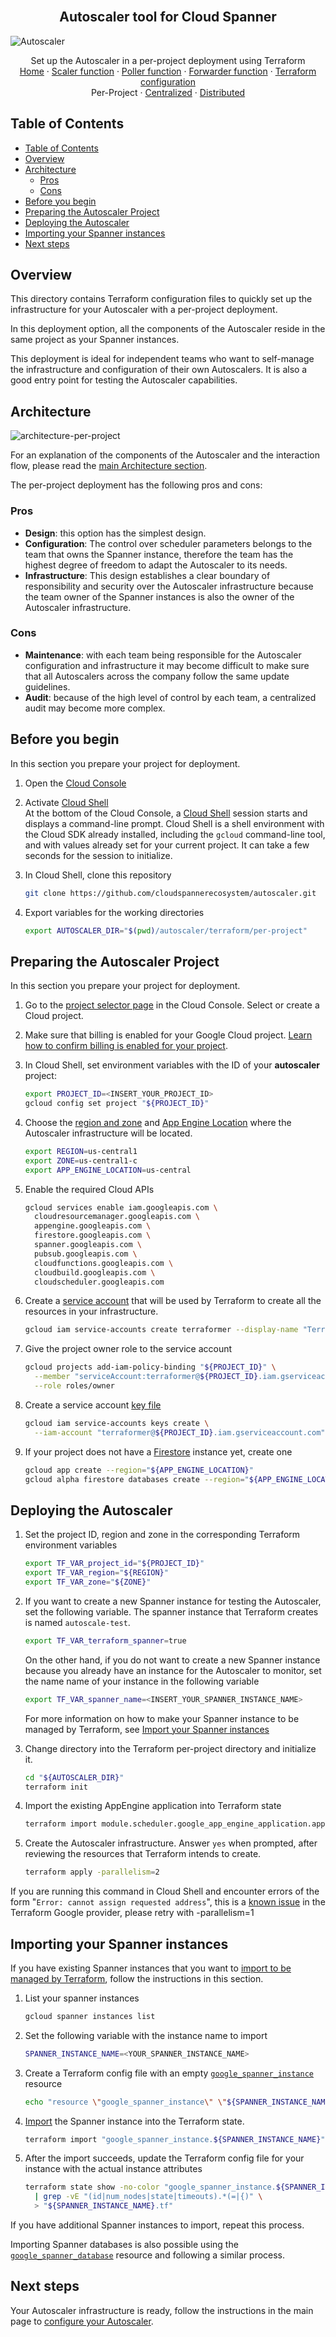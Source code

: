 <br />
<p align="center">
  <h2 align="center">Autoscaler tool for Cloud Spanner</h2>
  <img alt="Autoscaler" src="../../resources/BlogHeader_Database_3.max-2200x2200.jpg">

  <p align="center">
    <!-- In one sentence: what does the code in this directory do? -->
    Set up the Autoscaler in a per-project deployment using Terraform
    <br />
    <a href="../../README.md">Home</a>
    ·
    <a href="../../scaler/README.md">Scaler function</a>
    ·
    <a href="../../poller/README.md">Poller function</a>
    ·
    <a href="../../forwarder/README.md">Forwarder function</a>
    ·
    <a href="../README.md">Terraform configuration</a>
    <br />
      Per-Project
      ·
      <a href="../centralized/README.md">Centralized</a>
      ·
      <a href="../distributed/README.md">Distributed</a>
  </p>

</p>

## Table of Contents

*   [Table of Contents](#table-of-contents)
*   [Overview](#overview)
*   [Architecture](#architecture)
    *   [Pros](#pros)
    *   [Cons](#cons)
*   [Before you begin](#before-you-begin)
*   [Preparing the Autoscaler Project](#preparing-the-autoscaler-project)
*   [Deploying the Autoscaler](#deploying-the-autoscaler)
*   [Importing your Spanner instances](#importing-your-spanner-instances)
*   [Next steps](#next-steps)

## Overview

This directory contains Terraform configuration files to quickly set up the
infrastructure for your Autoscaler with a per-project deployment.

In this deployment option, all the components of the Autoscaler
reside in the same project as your Spanner instances.

This deployment is ideal for independent teams who want to self-manage the
infrastructure and configuration of their own Autoscalers. It is also a good
entry point for testing the Autoscaler capabilities.

## Architecture

![architecture-per-project](../../resources/architecture-per-project.png)

For an explanation of the components of the Autoscaler and the
interaction flow, please read the
[main Architecture section](../../README.md#architecture).

The per-project deployment has the following pros and cons:

### Pros

*   **Design**: this option has the simplest design.
*   **Configuration**: The control over scheduler parameters belongs to the team
    that owns the Spanner instance, therefore the team has the highest degree of
    freedom to adapt the Autoscaler to its needs.
*   **Infrastructure**: This design establishes a clear boundary of
    responsibility and security over the Autoscaler infrastructure because the
    team owner of the Spanner instances is also the owner of the Autoscaler
    infrastructure.

### Cons

*   **Maintenance**: with each team being responsible for the Autoscaler
    configuration and infrastructure it may become difficult to make sure that
    all Autoscalers across the company follow the same update guidelines.
*   **Audit**: because of the high level of control by each team, a centralized
    audit may become more complex.

## Before you begin

In this section you prepare your project for deployment.

1.  Open the [Cloud Console][cloud-console]
2.  Activate [Cloud Shell][cloud-shell] \
    At the bottom of the Cloud Console, a
    <a href='https://cloud.google.com/shell/docs/features'>Cloud Shell</a>
    session starts and displays a command-line prompt. Cloud Shell is a shell
    environment with the Cloud SDK already installed, including the
    <code>gcloud</code> command-line tool, and with values already set for your
    current project. It can take a few seconds for the session to initialize.

3.  In Cloud Shell, clone this repository

    ```sh
    git clone https://github.com/cloudspannerecosystem/autoscaler.git
    ```

4.  Export variables for the working directories

    ```sh
    export AUTOSCALER_DIR="$(pwd)/autoscaler/terraform/per-project"
    ```

## Preparing the Autoscaler Project

In this section you prepare your project for deployment.

1.  Go to the [project selector page][project-selector] in the Cloud Console.
    Select or create a Cloud project.

2.  Make sure that billing is enabled for your Google Cloud project.
    [Learn how to confirm billing is enabled for your project][enable-billing].

3.  In Cloud Shell, set environment variables with the ID of your **autoscaler**
    project:

    ```sh
    export PROJECT_ID=<INSERT_YOUR_PROJECT_ID>
    gcloud config set project "${PROJECT_ID}"
    ```

4.  Choose the [region and zone][region-and-zone] and
    [App Engine Location][app-engine-location] where the Autoscaler
    infrastructure will be located.

    ```sh
    export REGION=us-central1
    export ZONE=us-central1-c
    export APP_ENGINE_LOCATION=us-central
    ```

5.  Enable the required Cloud APIs

    ```sh
    gcloud services enable iam.googleapis.com \
      cloudresourcemanager.googleapis.com \
      appengine.googleapis.com \
      firestore.googleapis.com \
      spanner.googleapis.com \
      pubsub.googleapis.com \
      cloudfunctions.googleapis.com \
      cloudbuild.googleapis.com \
      cloudscheduler.googleapis.com
    ```

6.  Create a [service account][service-account] that will be used by Terraform
    to create all the resources in your infrastructure.

    ```sh
    gcloud iam service-accounts create terraformer --display-name "Terraform service account"
    ```

7.  Give the project owner role to the service account

    ```sh
    gcloud projects add-iam-policy-binding "${PROJECT_ID}" \
      --member "serviceAccount:terraformer@${PROJECT_ID}.iam.gserviceaccount.com" \
      --role roles/owner
    ```

8.  Create a service account [key file][key-adc]

    ```sh
    gcloud iam service-accounts keys create \
      --iam-account "terraformer@${PROJECT_ID}.iam.gserviceaccount.com" "${AUTOSCALER_DIR}/key.json"
    ```

9.  If your project does not have a [Firestore][firestore] instance yet, create
    one

    ```sh
    gcloud app create --region="${APP_ENGINE_LOCATION}"
    gcloud alpha firestore databases create --region="${APP_ENGINE_LOCATION}"
    ```

## Deploying the Autoscaler

1.  Set the project ID, region and zone in the corresponding Terraform
    environment variables

    ```sh
    export TF_VAR_project_id="${PROJECT_ID}"
    export TF_VAR_region="${REGION}"
    export TF_VAR_zone="${ZONE}"
    ```

2.  If you want to create a new Spanner instance for testing the Autoscaler, set
    the following variable. The spanner instance that Terraform creates is named
    `autoscale-test`.

    ```sh
    export TF_VAR_terraform_spanner=true
    ```

    On the other hand, if you do not want to create a new Spanner instance
    because you already have an instance for the Autoscaler to monitor, set the
    name name of your instance in the following variable

    ```sh
    export TF_VAR_spanner_name=<INSERT_YOUR_SPANNER_INSTANCE_NAME>
    ```

    For more information on how to make your Spanner instance to be managed by
    Terraform, see [Import your Spanner instances](#import-your-spanner-instances)

3.  Change directory into the Terraform per-project directory and initialize it.

    ```sh
    cd "${AUTOSCALER_DIR}"
    terraform init
    ```

4.  Import the existing AppEngine application into Terraform state

    ```sh
    terraform import module.scheduler.google_app_engine_application.app "${PROJECT_ID}"
    ```

5.  Create the Autoscaler infrastructure. Answer `yes` when prompted, after
    reviewing the resources that Terraform intends to create.

    ```sh
    terraform apply -parallelism=2
    ```

If you are running this command in Cloud Shell and encounter errors of the form
"`Error: cannot assign requested address`", this is a
[known issue][provider-issue] in the Terraform Google provider, please retry
with -parallelism=1

## Importing your Spanner instances

If you have existing Spanner instances that you want to
[import to be managed by Terraform][terraform-import], follow the instructions
in this section.

1.  List your spanner instances

    ```sh
    gcloud spanner instances list
    ```

2.  Set the following variable with the instance name to import

    ```sh
    SPANNER_INSTANCE_NAME=<YOUR_SPANNER_INSTANCE_NAME>
    ```

3.  Create a Terraform config file with an empty
    [`google_spanner_instance`][terraform-spanner-instance] resource

    ```sh
    echo "resource \"google_spanner_instance\" \"${SPANNER_INSTANCE_NAME}\" {}" > "${SPANNER_INSTANCE_NAME}.tf"
    ```

4.  [Import][terraform-import-usage] the Spanner instance into the Terraform
    state.

    ```sh
    terraform import "google_spanner_instance.${SPANNER_INSTANCE_NAME}" "${SPANNER_INSTANCE_NAME}"
    ```

5.  After the import succeeds, update the Terraform config file for your
    instance with the actual instance attributes

    ```sh
    terraform state show -no-color "google_spanner_instance.${SPANNER_INSTANCE_NAME}" \
      | grep -vE "(id|num_nodes|state|timeouts).*(=|{)" \
      > "${SPANNER_INSTANCE_NAME}.tf"
    ```

If you have additional Spanner instances to import, repeat this process.

Importing Spanner databases is also possible using the
[`google_spanner_database`][terraform-spanner-db] resource and following a
similar process.

## Next steps

Your Autoscaler infrastructure is ready, follow the instructions in the main
page to [configure your Autoscaler](../../README.md#configuration).

<!-- LINKS: https://www.markdownguide.org/basic-syntax/#reference-style-links -->

[project-selector]: https://console.cloud.google.com/projectselector2/home/dashboard
[enable-billing]: https://cloud.google.com/billing/docs/how-to/modify-project
[cloud-console]: https://console.cloud.google.com
[cloud-shell]: https://console.cloud.google.com/?cloudshell=true
[service-account]: https://cloud.google.com/iam/docs/service-accounts
[key-adc]: https://cloud.google.com/docs/authentication/production#providing_credentials_to_your_application
[firestore]: https://cloud.google.com/firestore
[cloud-project]: https://cloud.google.com/storage/docs/projects
[cloud-sdk-properties]: https://cloud.google.com/sdk/docs/properties#setting_properties
[region-and-zone]: https://cloud.google.com/compute/docs/regions-zones#locations
[app-engine-location]: https://cloud.google.com/appengine/docs/locations
[billing-instructions]: https://cloud.google.com/billing/docs/how-to/modify-project
[terraform-import]: https://www.terraform.io/docs/import/index.html
[terraform-import-usage]: https://www.terraform.io/docs/import/usage.html
[terraform-spanner-instance]: https://www.terraform.io/docs/providers/google/r/spanner_instance.html
[terraform-spanner-db]: https://www.terraform.io/docs/providers/google/r/spanner_database.html
[parallelism-param]: https://www.terraform.io/docs/commands/apply.html
[provider-issue]: https://github.com/hashicorp/terraform-provider-google/issues/6782
